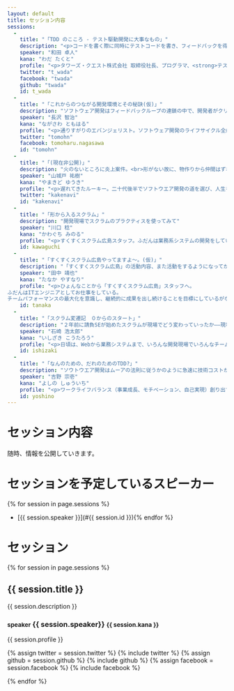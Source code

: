 ```yaml
---
layout: default
title: セッション内容
sessions:
  -
    title: "「TDD のこころ - テスト駆動開発に大事なもの」"
    description: "<p>コードを書く際に同時にテストコードを書き、フィードバックを得ながら開発を行う「テスト駆動開発(TDD)」が開発者のための重要なプラクティスと認識されるようになって久しいですが、<strong>まだまだ実践する技術者は少数派であり、初心者が入門するには壁があるのも事実</strong>です。本講演では TDD を始めてみたい、もしくは、始めてみたが迷っているエンジニアに向けて、<strong>テスト駆動開発にとって大事な「こころ」について</strong>の講演を行い、続いて <strong>TDD の事例紹介や導入時の心得、応用について</strong>も触れたいと思います。</p>"
    speaker: "和田 卓人"
    kana: "わだ たくと"
    profile: "<p>タワーズ・クエスト株式会社 取締役社長、プログラマ、<strong>テスト駆動開発者</strong>。学生時代にソフトウェア工学を学び、オブジェクト指向分析/設計に傾倒する。その後様々な縁に導かれソフトウェアパターンやXP（eXtremeProgramming）を実践する人たちと出会い、後の<strong>テスト駆動開発</strong>の誕生を知る。<strong>テスト駆動開発</strong>に「完璧主義の呪い（完璧な設計を得るまではコードを書けないし良いシステムも出来ないという強迫観念）」を解いてもらってからは、文章を書いたり、講演を行ったり、ハンズオンイベントを開催するなどして、<strong>テスト駆動開発</strong>を広めようと努力している。</p><p>今日もグリーンバンド（<strong>テスト駆動開発者の証</strong>）を左手に着け、テストと共にコードを書いている。</p><p>『<a href=\"http://www.oreilly.co.jp/books/9784873114798/\">プログラマが知るべき97のこと</a>』<br>『<a href=\"http://www.oreilly.co.jp/books/9784873115894/\">SQLアンチパターン</a>』（オライリージャパン）監修。</p>"
    twitter: "t_wada"
    facebook: "twada"
    github: "twada"
    id: t_wada
  -
    title: "「これからのつながる開発環境とその秘訣(仮)」"
    description: "ソフトウェア開発はフィードバックループの連鎖の中で、開発者がクリエイティブな仕事を行い、アイデアをビジネス価値としてユーザーにデリバリーすることです。そこには複雑さ、未経験な分野への挑戦があり、協調することで問題に立ち向かっていくことが求められます。このセッションでは、最新の開発環境がいかに重要なのかをご紹介します。"
    speaker: "長沢 智治"
    kana: "ながさわ ともはる"
    profile: "<p>通りすがりのエバンジェリスト。ソフトウェア開発のライフサイクル全般を経験したのち、開発者から開発者を支援するコンサルタントやアーキテクト、エバンジェリストを経験。リアル、バーチャル関係なく、通りすがりながらなにかお手伝いできないかを考え、行動する日々。趣味は、海水魚飼育と仮面ライダー。</p><p>『<a href=\"http://www.amazon.co.jp/%E3%82%A2%E3%82%B8%E3%83%A3%E3%82%A4%E3%83%AB%E3%82%BD%E3%83%95%E3%83%88%E3%82%A6%E3%82%A7%E3%82%A2%E3%82%A8%E3%83%B3%E3%82%B8%E3%83%8B%E3%82%A2%E3%83%AA%E3%83%B3%E3%82%B0-%E5%9F%BA%E6%9C%AC%E6%A6%82%E5%BF%B5%E3%81%8B%E3%82%89%E7%B6%99%E7%B6%9A%E7%9A%84%E3%83%95%E3%82%A3%E3%83%BC%E3%83%89%E3%83%90%E3%83%83%E3%82%AF%E3%81%BE%E3%81%A7-%E3%83%9E%E3%82%A4%E3%82%AF%E3%83%AD%E3%82%BD%E3%83%95%E3%83%88%E9%96%A2%E9%80%A3%E6%9B%B8-Sam-Guckenheimer/dp/4822294684\" target=\"_blank\">アジャイルソフトウェアエンジニアリング</a>』<br>（日経BP）監訳者代表</p><p>Blog: <a href=\"http://softwareengineeringplatform.com\" target=\"_blank\">softwareengineeringplatform.com</a>, <a href=\"http://blogs.itmedia.co.jp/nagap/\" target=\"_blank\">ITとビジネスの可能性</a></p>"
    twitter: "tomohn"
    facebook: tomoharu.nagasawa
    id: "tomohn"
  -
    title: "「(現在非公開)」"
    description: "火のないところに炎上案件。<br>形がない故に、物作りから仲間はずれにされがちなソフトウエア開発。しかも、形がない故に、誰の頭にも手元の資料にも完成形がない事もありがち。身を以て経験した、これだけはやるな！という例をご紹介します。タイトルから「ン」を取ると・・・あら不思議。"
    speaker: "山城戸 祐樹"
    kana: "やまきど ゆうき"
    profile: "<p>遅れてきたルーキー。二十代後半でソフトウエア開発の道を選び、人生を片足踏み外す。技術より体力な現場に疑問を持ち、勉強会に参加する内に、もう片足も踏み外す。若い技術者を消費するだけがソフトウエア業界ではないはずだと信じ、あちこちに応援に行ってはデスマらせている。火消しなのか、放火犯なのか。PMは、事件と事故の両方の側面から進捗会議に臨んでいます。<p><p>日本Androidの会中国支部 受付担当 <a href=\"http://www.bric.jp/\">株式会社ブリコラージュ</a> 所属</p>"
    twitter: "kakenavi"
    id: "kakenavi"
  -
    title: "「形から入るスクラム」"
    description: "開発現場でスクラムのプラクティスを使ってみて"
    speaker: "川口 稔"
    kana: "かわぐち みのる"
    profile: "<p>すくすくスクラム広島スタッフ。ふだんは業務系システムの開発をしています。よく使うのはJava/JavaScriptなど。下請けプログラマでも、開発現場をいい感じにするために、「何かできることはないかなぁ」と、考えている。</p><a href=\"http://linkroad.biz/\" target=\"_blank\">株式会社 リンクロード</a>所属"
    id: kawaguchi
  -
    title: "「すくすくスクラム広島やってますよ～。(仮)」"
    description: "「すくすくスクラム広島」の活動内容、また活動をするようになってからの変化。活動することの伝播を目指す。"
    speaker: "田中 靖也"
    kana: "たなか やすなり"
    profile: "<p>ひょんなことから「すくすくスクラム広島」スタッフへ。
ふだんはITエンジニアとしてお仕事をしている。
チームパフォーマンスの最大化を意識し、継続的に成果を出し続けることを目標にしているがなぜかダイエットは継続できない。</p>所属：ウルシステムズ株式会社"
    id: tanaka
  -
    title: "「スクラム変遷記　０からのスタート」"
    description: "２年前に請負SEが始めたスクラムが現場でどう変わっていったか——現場をどう変えていったか。"
    speaker: "石崎 浩太郎"
    kana: "いしざき こうたろう"
    profile: "<p>日頃は、Webから業務システムまで、いろんな開発現場でいろんなチームと関わりながらエンジニアの新しい働き方について模索中。</p><a href=\"http://www.necst.co.jp\" target=\"_blank\">NECシステムテクノロジー株式会社</a>所属<br><a href=\"http://www.biglobe.co.jp/\" target=\"_blank\">NECビッグローブ株式会社</a>兼務"
    id: ishizaki
  -
    title: "「なんのための、だれのためのTDD?」"
    description: "ソウトウエア開発はムーアの法則に従うかのように急速に技術コストが低くなっており、「考える」コストより「やる」コストのほうが低いケースが多くなっています。またサービス、技術も多様化しビジネスの賞味期限も短くなっています。こういった背景もあり「やる」ことを重視したマネジメントの概念「<strong>アジャイル</strong>」やそのプラクティスの一つである「<strong>スクラム</strong>」、設計、テスト、実装に関わる「<strong>TDD</strong>」の価値が急速に高まってきています。「<strong>TDD</strong>」の効果として、反復作業のコスト低減、プロダクトの品質向上、個人・チームのスキル向上といった開発パフォーマンス向上が期待でき、結果として余裕（＝余剰生産能力）が生まれます。この余裕を何に使用・投資するのか。顧客、経営者や上司に利用されるだけでは我々開発者は幸せにはなれません。ステークホルダーが皆、幸せになるためには同時に組織作りを進める必要があります。今回はスクラムやTDDを活かすための組織作りについてBIGLOBEの施策と成果について共有します。"
    speaker: "吉野 宗壱"
    kana: "よしの しゅういち"
    profile: "<p>ワークライフバランス（事業成長、モチベーション、自己実現）創り出すためのエンジンの一つとしてスクラムを組織に展開中。コーチングのコンセプトは「余裕と興味」</p><p>所属: <a href=\"http://www.biglobe.co.jp/\" >NECビックローブ株式会社</a></p>"
    id: yoshino
---
```


# セッション内容

随時、情報を公開していきます。

# セッションを予定しているスピーカー

{% for session in page.sessions %}
* [{{ session.speaker }}](#{{ session.id }}){% endfor %}

# セッション

{% for session in page.sessions %}
<div class="session">
<h2 class="session-title">{{ session.title }}</h2>

<p>{{ session.description }}</p>

<h3 id="{{ session.id }}">
  <small>speaker</small> {{ session.speaker}} <small>{{ session.kana }}</small></h3>
{{ session.profile }}
<p>
{% assign twitter = session.twitter %}
{% include twitter %}
{% assign github = session.github %}
{% include github %}
{% assign facebook = session.facebook %}
{% include facebook %}
</p>
</div>
{% endfor %}
